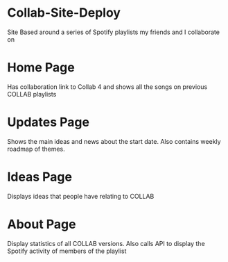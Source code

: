 # Collab-Site-Deploy
Site Based around a series of Spotify playlists my friends and I collaborate on

# Home Page
Has collaboration link to Collab 4 and shows all the songs on previous COLLAB playlists

# Updates Page 
Shows the main ideas and news about the start date. Also contains weekly roadmap of themes.

# Ideas Page
Displays ideas that people have relating to COLLAB

# About Page
Display statistics of all COLLAB versions. Also calls API to display the Spotify activity of members of the playlist
